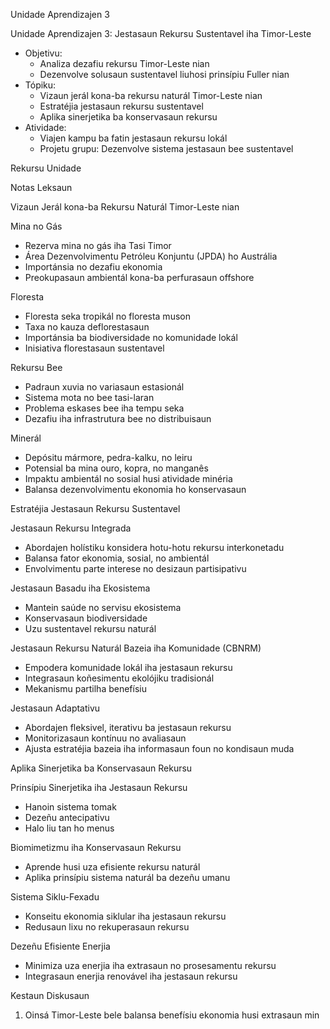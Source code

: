 Unidade Aprendizajen 3

Unidade Aprendizajen 3: Jestasaun Rekursu Sustentavel iha Timor-Leste
- Objetivu:
  * Analiza dezafiu rekursu Timor-Leste nian
  * Dezenvolve solusaun sustentavel liuhosi prinsípiu Fuller nian
- Tópiku:
  * Vizaun jerál kona-ba rekursu naturál Timor-Leste nian
  * Estratéjia jestasaun rekursu sustentavel
  * Aplika sinerjetika ba konservasaun rekursu
- Atividade:
  * Viajen kampu ba fatin jestasaun rekursu lokál
  * Projetu grupu: Dezenvolve sistema jestasaun bee sustentavel

Rekursu Unidade

Notas Leksaun

Vizaun Jerál kona-ba Rekursu Naturál Timor-Leste nian

Mina no Gás
- Rezerva mina no gás iha Tasi Timor
- Área Dezenvolvimentu Petróleu Konjuntu (JPDA) ho Austrália
- Importánsia no dezafiu ekonomia
- Preokupasaun ambientál kona-ba perfurasaun offshore

Floresta
- Floresta seka tropikál no floresta muson
- Taxa no kauza deflorestasaun
- Importánsia ba biodiversidade no komunidade lokál
- Inisiativa florestasaun sustentavel

Rekursu Bee
- Padraun xuvia no variasaun estasionál
- Sistema mota no bee tasi-laran
- Problema eskases bee iha tempu seka
- Dezafiu iha infrastrutura bee no distribuisaun

Minerál
- Depósitu mármore, pedra-kalku, no leiru
- Potensial ba mina ouro, kopra, no manganês
- Impaktu ambientál no sosial husi atividade minéria
- Balansa dezenvolvimentu ekonomia ho konservasaun

Estratéjia Jestasaun Rekursu Sustentavel

Jestasaun Rekursu Integrada
- Abordajen holístiku konsidera hotu-hotu rekursu interkonetadu
- Balansa fator ekonomia, sosial, no ambientál
- Envolvimentu parte interese no desizaun partisipativu

Jestasaun Basadu iha Ekosistema
- Mantein saúde no servisu ekosistema
- Konservasaun biodiversidade
- Uzu sustentavel rekursu naturál

Jestasaun Rekursu Naturál Bazeia iha Komunidade (CBNRM)
- Empodera komunidade lokál iha jestasaun rekursu
- Integrasaun koñesimentu ekolójiku tradisionál
- Mekanismu partilha benefísiu

Jestasaun Adaptativu
- Abordajen fleksivel, iterativu ba jestasaun rekursu
- Monitorizasaun kontínuu no avaliasaun
- Ajusta estratéjia bazeia iha informasaun foun no kondisaun muda

Aplika Sinerjetika ba Konservasaun Rekursu

Prinsípiu Sinerjetika iha Jestasaun Rekursu
- Hanoin sistema tomak
- Dezeñu antecipativu
- Halo liu tan ho menus

Biomimetizmu iha Konservasaun Rekursu
- Aprende husi uza efisiente rekursu naturál
- Aplika prinsípiu sistema naturál ba dezeñu umanu

Sistema Siklu-Fexadu
- Konseitu ekonomia siklular iha jestasaun rekursu
- Redusaun lixu no rekuperasaun rekursu

Dezeñu Efisiente Enerjia
- Minimiza uza enerjia iha extrasaun no prosesamentu rekursu
- Integrasaun enerjia renovável iha jestasaun rekursu

Kestaun Diskusaun

1. Oinsá Timor-Leste bele balansa benefísiu ekonomia husi extrasaun min